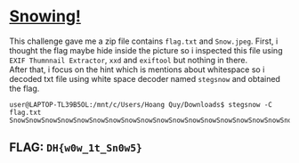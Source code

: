 # [Snowing!](https://dreamhack.io/wargame/challenges/241)
This challenge gave me a zip file contains ```flag.txt``` and ```Snow.jpeg```. First, i thought the flag maybe hide inside the picture so i inspected this file using ```EXIF Thumnnail Extractor```, ```xxd``` and ```exiftool``` but nothing in there.  
After that, i focus on the hint which is mentions about whitespace so i decoded txt file using white space decoder named ```stegsnow``` and obtained the flag.  
```linux  
user@LAPTOP-TL39B5OL:/mnt/c/Users/Hoang Quy/Downloads$ stegsnow -C flag.txt
SnowSnowSnowSnowSnowSnowSnowSnowSnowSnowSnowSnowSnowSnowSnowSnowSnowSnowSnowSnowSnowSnowSnowSnowSnowSnowSnowSnowSnowSnowSnowSnowSnowSnowSnowDH{w0w_1t_Sn0w5}SnowSnowSnowSnowSnowSnowSnowSnowSnowSnowSnowSnowSnowSnowSnowSnowSnowSnowSnowSnowSnowSnow  
```  
## FLAG: **```DH{w0w_1t_Sn0w5}```**
